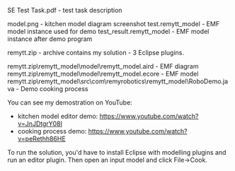 SE Test Task.pdf - test task description

model.png  - kitchen model diagram screenshot
test.remytt_model - EMF model instance used for demo
test_result.remytt_model - EMF model instance after demo program

remytt.zip - archive contains my solution - 3 Eclipse plugins.

remytt.zip\remytt_model\model\remytt_model.aird - EMF diagram
remytt.zip\remytt_model\model\remytt_model.ecore - EMF model
remytt.zip\remytt_model\src\com\remyrobotics\remytt_model\RoboDemo.java - Demo cooking process

You can see my demostration on YouTube:
- kitchen model editor demo: https://www.youtube.com/watch?v=JnJDtgrY08I
- cooking process demo: https://www.youtube.com/watch?v=peRethh86HE

To run the solution, you'd have to install Eclipse with modelling plugins and run an editor plugin. Then open an input model and click File->Cook.

